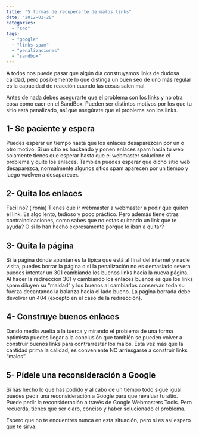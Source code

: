 ```yaml
---
title: "5 formas de recuperarte de malos links"
date: "2012-02-28"
categories: 
  - "seo"
tags: 
  - "google"
  - "links-spam"
  - "penalizaciones"
  - "sandbox"
---
```


A todos nos puede pasar que algún día construyamos links de dudosa calidad, pero posiblemente lo que distinga un buen seo de uno más regular es la capacidad de reacción cuando las cosas salen mal.

Antes de nada debes asegurarte que el problema son los links y no otra cosa como caer en el SandBox. Pueden ser distintos motivos por los que tu sitio está penalizado, así que asegúrate que el problema son los links.

## 1- Se paciente y espera

Puedes esperar un tiempo hasta que los enlaces desaparezcan por un o otro motivo. Si un sitio es hackeado y ponen enlaces spam hacia tu web solamente tienes que esperar hasta que el webmaster solucione el problema y quite los enlaces. También puedes esperar que dicho sitio web desaparezca, normalmente algunos sitios spam aparecen por un tiempo y luego vuelven a desaparecer.

## 2- Quita los enlaces

Fácil no? (ironia) Tienes que ir webmaster a webmaster a pedir que quiten el link. Es algo lento, tedioso y poco práctico. Pero además tiene otras contraindicaciones, como sabes que no estas quitando un link que te ayuda? O si lo han hecho expresamente porque lo iban a quitar?

## 3- Quita la página

Si la página dónde apuntan es la típica que está al final del internet y nadie visita, puedes borrar la página o si la penalización no es demasiado severa puedes intentar un 301 cambiando los buenos links hacia la nueva página. Al hacer la redirección 301 y cambiando los enlaces buenos es que los links spam diluyen su “maldad” y los buenos al cambiarlos conservan toda su fuerza decantando la balanza hacia el lado bueno. La página borrada debe devolver un 404 (excepto en el caso de la redirección).

## 4- Construye buenos enlaces

Dando media vuelta a la tuerca y mirando el problema de una forma optimista puedes llegar a la conclusión que también se pueden volver a construir buenos links para contrarrestar los malos. Esta vez más que la cantidad prima la calidad, es conveniente NO arriesgarse a construir links “malos”.

## 5- Pídele una reconsideración a Google

Si has hecho lo que has podido y al cabo de un tiempo todo sigue igual puedes pedir una reconsideración a Google para que revaluar tu sitio. Puede pedir la reconsideración a través de Google Webmasters Tools. Pero recuerda, tienes que ser claro, conciso y haber solucionado el problema.

Espero que no te encuentres nunca en esta situación, pero si es así espero que te sirva.
